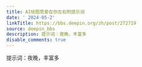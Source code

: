 ```yaml
---
title: AI绘图愿爱在你左右附提示词
date: ' 2024-05-2'
linkTitle: https://bbs.deepin.org/zh/post/272719
source: deepin_bbs
description: 提示词：夜晚，丰富多
disable_comments: true
---
```

提示词：夜晚，丰富多

